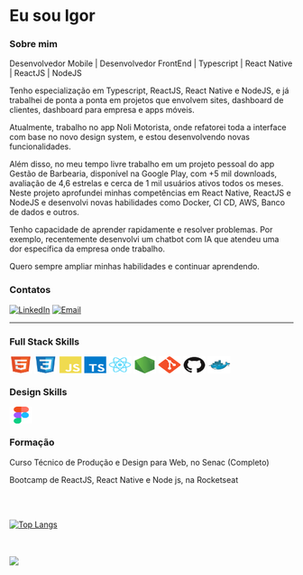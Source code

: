 # Eu sou Igor

### Sobre mim

Desenvolvedor Mobile | Desenvolvedor FrontEnd | Typescript | React Native | ReactJS | NodeJS

Tenho especialização em Typescript, ReactJS, React Native e NodeJS, e já trabalhei de ponta a ponta em projetos que envolvem sites, dashboard de clientes, dashboard para empresa e apps móveis.

Atualmente, trabalho no app Noli Motorista, onde refatorei toda a interface com base no novo design system, e estou desenvolvendo novas funcionalidades.

Além disso, no meu tempo livre trabalho em um projeto pessoal do app Gestão de Barbearia, disponível na Google Play, com +5 mil downloads, avaliação de 4,6 estrelas e cerca de 1 mil usuários ativos todos os meses. Neste projeto aprofundei minhas competências em React Native, ReactJS e NodeJS e desenvolvi novas habilidades como Docker, CI CD, AWS, Banco de dados e outros.

Tenho capacidade de aprender rapidamente e resolver problemas. Por exemplo, recentemente desenvolvi um chatbot com IA que atendeu uma dor específica da empresa onde trabalho.

Quero sempre ampliar minhas habilidades e continuar aprendendo.

### Contatos

[![LinkedIn](https://img.shields.io/badge/LinkedIn-0077B5?style=for-the-badge&logo=linkedin&logoColor=white)](https://www.linkedin.com/in/igor-serafim-141b62171)
[![Email](https://img.shields.io/badge/Gmail-D14836?style=for-the-badge&logo=gmail&logoColor=white)](mailto:igorserafim.contato@gmail.com)




<hr>


### Full Stack Skills 
<div style="display: inline_block">
  <img align="center" alt="HTML" height="30" width="40" src="https://raw.githubusercontent.com/devicons/devicon/master/icons/html5/html5-original.svg">
  <img align="center" alt="CSS" height="30" width="40" src="https://raw.githubusercontent.com/devicons/devicon/master/icons/css3/css3-original.svg">
  <img align="center" alt="JS" height="30" width="40" src="https://raw.githubusercontent.com/devicons/devicon/master/icons/javascript/javascript-plain.svg">
   <img align="center" alt="Ts" height="30" width="40" src="https://raw.githubusercontent.com/devicons/devicon/master/icons/typescript/typescript-plain.svg">
  <img align="center" alt="React" height="30" width="40" src="https://raw.githubusercontent.com/devicons/devicon/master/icons/react/react-original.svg">
  <img align="center" alt="Nodejs" height="30" width="40" src="https://raw.githubusercontent.com/devicons/devicon/master/icons/nodejs/nodejs-original.svg">
  <img align="center" alt="Git" height="30" width="40" src="https://raw.githubusercontent.com/devicons/devicon/master/icons/git/git-original.svg">
  <img align="center" alt="Github" height="30" width="40" src="https://raw.githubusercontent.com/devicons/devicon/master/icons/github/github-original.svg">
   <img align="center" alt="Docker" height="30" width="40" src="https://raw.githubusercontent.com/devicons/devicon/master/icons/docker/docker-original.svg">
</div>



### Design Skills

<img align="center" alt="Docker" height="30" width="40" src="https://raw.githubusercontent.com/devicons/devicon/master/icons/figma/figma-original.svg">


### Formação

Curso Técnico de Produção e Design para Web, no Senac (Completo)

Bootcamp de ReactJS, React Native e Node js, na Rocketseat


<br/>
<br/>

[![Top Langs](https://github-readme-stats.vercel.app/api/top-langs/?username=willian-seraf1m&layout=compact&theme=dark)](https://github.com/anuraghazra/github-readme-stats)

<br/>
<br/>

<img src="https://github-readme-stats.vercel.app/api?username=willian-seraf1m&show_icons=true&theme=dark" />




